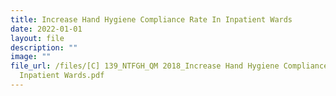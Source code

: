 ```yaml
---
title: Increase Hand Hygiene Compliance Rate In Inpatient Wards
date: 2022-01-01
layout: file
description: ""
image: ""
file_url: /files/[C] 139_NTFGH_QM 2018_Increase Hand Hygiene Compliance Rate In
  Inpatient Wards.pdf
---
```

